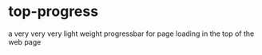 # top-progress
 a very very very light weight progressbar for page loading in the top of the web page
